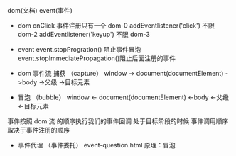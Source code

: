 dom(文档) event(事件) 
- dom
onClick 事件注册只有一个 dom-0
addEventlistener('click') 不限 dom-2
addEventlistener('keyup') 不限 dom-3
- event
    event.stopProgration() 阻止事件冒泡
    event.stopImmediatePropagation()阻止后面注册的事件
- dom 事件流
 捕获 （capture）
 window -> document(documentElement) ->body ->父级 ->目标元素

 - 冒泡 （bubble）
window <- document(documentElement) <-body <-父级 <-目标元素

事件按照 dom 流 的顺序执行我们的事件回调
处于目标阶段的时候 事件调用顺序取决于事件注册的顺序
- 事件代理 （事件委托）
 event-question.html
 原理：冒泡